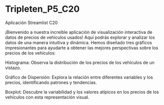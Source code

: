 # Tripleten_P5_C20
Aplicación Streamlist C20

¡Bienvenido a nuestra increíble aplicación de visualización interactiva de datos de precios de vehículos usados! Aquí podrás explorar y analizar los datos de una manera intuitiva y dinámica. Hemos diseñado tres gráficos impresionantes para ayudarte a obtener las mejores perspectivas sobre los precios de los vehículos:

Histograma: Observa la distribución de los precios de los vehículos de un vistazo.

Gráfico de Dispersión: Explora la relación entre diferentes variables y los precios, identificando patrones y tendencias.

Boxplot: Descubre la variabilidad y los valores atípicos en los precios de los vehículos con esta representación visual.